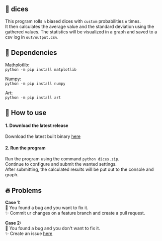 ## 🎲 dices

This program rolls `n` biased dices with `custom` probabilities `n` times.  
It then calculates the average value and the standard deviation using the gathered values.
The statistics will be visualized in a graph and saved to a csv log in ```out/output.csv```.

## 🧬 Dependencies
Mathplotlib:  
`python -m pip install matplotlib` 

Numpy:   
`python -m pip install numpy`

Art:  
`python -m pip install art`

## 🚀 How to use
#### 1. Download the latest release
Download the latest built binary [here](https://github.com/studium-ahaus/dices/blob/master/build/dices.zip)

#### 2. Run the program
Run the program using the command ```python dices.zip```.  
Continue to configure and submit the wanted settings.  
After submitting, the calculated results will be put out to the console and graph.

## 🔥 Problems
<strong>Case 1:</strong>  
🚨 You found a bug and you want to fix it.  
✨ Commit ur changes on a feature branch and create a pull request.  

<strong>Case 2:</strong>  
🚨 You found a bug and you don't want to fix it.  
✨ Create an issue [here](https://github.com/studium-ahaus/dices/issues)
